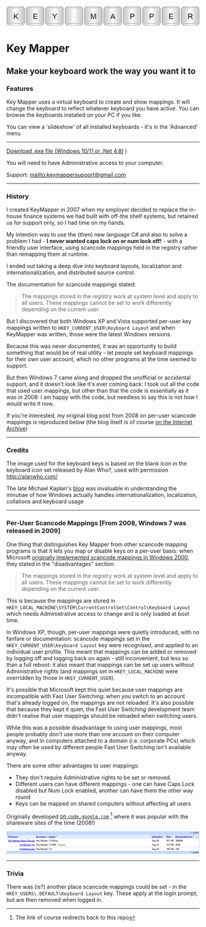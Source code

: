 ![header](kmheader800w.png)

# Key Mapper

## Make your keyboard work the way you want it to

### Features

Key Mapper uses a virtual keyboard to create and show mappings. It will change the keyboard to reflect whatever keyboard you have active. You can browse the keyboards installed on your PC if you like.

You can view a 'slideshow' of all installed keyboards - it's in the 'Advanced' menu 

* * *

[Download .exe file (Windows 10/11 or .Net 4.8)](https://github.com/stuartd/keymapper/releases/download/1.4/KeyMapper.exe)
)

You will need to have Administrative access to your computer.

Support: [mailto:keymappersupport@gmail.com](mailto:keymappersupport@gmail.com)

* * *

### History

I created KeyMapper in 2007 when my employer decided to replace the in-house finance systems we had built with off-the shelf systems, but retained us for support only, so I had time on my hands. 

My intention was to use the (then) new language C# and also to solve a problem I had - **I never wanted caps lock on or num lock off!** - with a friendly user interface, using scancode mappings held in the registry rather than remapping them at runtime.

I ended out taking a deep dive into keyboard layouts, localization and internationalization, and distributed source control.

The documentation for scancode mappings stated:

> The mappings stored in the registry work at system level and apply to all users. These mappings cannot be set to work differently depending on the current user.

But I discovered that both Windows XP and Vista supported per-user key mappings written to `HKEY_CURRENT_USER\Keyboard Layout` and when KeyMapper was written, those were the latest Windows versions.

Because this was never documented, it was an opportunity to build something that would be of real utility - let people set keyboard mappings for their own user account, which no other programs at the time seemed to support.

But then Windows 7 came along and dropped the unofficial or accidental support, and it doesn't look like it's ever coming back: I took out all the code that used user mappings, but other than that the code is essentially as it was in 2008: I am happy with the code, but needless to say this is not how I would write it now..

If you're interested, my original blog post from 2008 on per-user scancode mappings is reproduced below (the blog itself is of course [on the Internet Archive](https://web.archive.org/web/20150306040530/http://justkeepswimming.net/keymapper/blog/default.aspx))

* * *

### Credits

The image used for the keyboard keys is based on the blank icon in the keyboard icon set released by Alan Who?, used with permission
http://alanwho.com/ 

The late Michael Kaplan's [blog](https://web.archive.org/web/20250000000000*/%20http://blogs.msdn.com/b/michkap) was invaluable in understanding the minutiae of how Windows actually handles internationalization, localization, collations and keyboard usage

* * *

### Per-User Scancode Mappings [From 2008, Windows 7 was released in 2009]

One thing that distinguishes Key Mapper from other scancode mapping programs is that it lets you map or disable keys on a per-user basis: when Microsoft [originally implemented scancode mappings in Windows 2000](https://web.archive.org/web/20090208232046/https://www.microsoft.com/whdc/archive/w2kscan-map.mspx), they stated in the "disadvantages" section:

> The mappings stored in the registry work at system level and apply to all users. These mappings cannot be set to work differently depending on the current user.

This is because the mappings are stored in `HKEY_LOCAL_MACHINE\SYSTEM\CurrentControlSet\Control\Keyboard Layout` which needs Administrative access to change and is only loaded at boot time.

In Windows XP, though, per-user mappings were quietly introduced, with no fanfare or documentation: scancode mappings set in the `HKEY_CURRENT_USER\Keyboard Layout` key were recognised, and applied to an individual user profile. This meant that mappings can be added or removed by logging off and logging back on again - still inconvenient, but less so than a full reboot: it also meant that mappings can be set up users without Administrative rights (and mappings set in `HKEY_LOCAL_MACHINE` were overridden by those in `HKEY_CURRENT_USER`).

It's possible that Microsoft kept this quiet because user mappings are incompatible with Fast User Switching: when you switch to an account that's already logged on, the mappings are not reloaded. It's also possible that because they kept it quiet, the Fast User Switching development team didn't realise that user mappings should be reloaded when switching users.

While this was a possible disadvantage to using user mappings, most people probably don't use more than one account on their computer anyway, and in computers attached to a domain (i.e. corporate PCs) which may often be used by different people Fast User Switching isn't available anyway.

There are some other advantages to user mappings:

*   They don't require Administrative rights to be set or removed.
*   Different users can have different mappings - one can have Caps Lock disabled but Num Lock enabled, another can have them the other way round
*   Keys can be mapped on shared computers without affecting all users

Originally developed [on `code.google.com`](https://code.google.com/archive/redirect/a/code.google.com/p/keymapper?movedTo=https:%2F%2Fgithub.com%2Fstuartd%2Fkeymapper
) [^1] where it was popular with the shareware sites of the time (2008!)

![numbers](km_numbers_2008.png)

[^1]: The link of course redirects back to this repo

* * *

### Trivia
There was (is?) another place scancode mappings could be set - in the `HKEY_USERS\.DEFAULT\Keyboard Layout` key. These apply at the login prompt, but are then removed when logged in.


